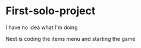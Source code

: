 # First-solo-project
I have no idea what I'm doing

Next is coding the items menu and starting the game
